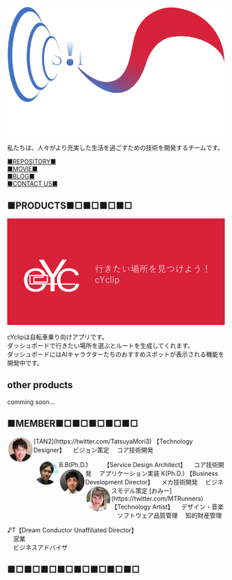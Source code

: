 <div id="img">
<img src="S!PPO2.png" alt="">
</div>
  
  
  私たちは、人々がより充実した生活を過ごすための技術を開発するチームです。  
  
    
<!--[NEWS](https://team-sippo.github.io/)  
[ABOUT US](https://team-sippo.github.io/)  
[PRODUCTS](https://github.com/Team-SIPPO/Team-SIPPO.github.io/products.md)-->  

[■REPOSITORY■](https://github.com/Team-SIPPO?tab=repositories)  
[■MOVIE■](https://www.youtube.com/channel/UCV285Ke2ubPht54D4sOOsqw)  
[■BLOG■](https://knalaboratory.hatenablog.com/)  
[■CONTACT US■](<mailto:team.sippo@gmail.com>)  
## ■PRODUCTS■□■□■□■□
<div id="img">
  <a href="https://play.google.com/store/apps/details?id=com.laboratory.kna.cyclip&hl=ja">
  <img src="cYclip.png" alt="">
  </a>
</div>
  
  
cYclipは自転車乗り向けアプリです。  
ダッシュボードで行きたい場所を選ぶとルートを生成してくれます。  
ダッシュボードにはAIキャラクターたちのおすすめスポットが表示される機能を開発中です。  
  
## other products  
comming soon...  

## ■MEMBER■□■□■□■□■□  
<p>
<img src="TAN2.png" align="left">
[TAN2](https://twitter.com/TatsuyaMori3)  
【Technology Designer】  
　ビジョン策定  
　コア技術開発  
</p>  
<img src="B.B..png" align="left">
B.B(Ph.D.)  　　
【Service Design Architect】  
　コア技術開発  
　アプリケーション実装  
  
<img src="K.png" align="left">
K(Ph.D.)  
【Business Development Director】  
　メカ技術開発  
　ビジネスモデル策定  
  
<img src="おみー.png" align="left">
[おみー](https://twitter.com/MTRunners)  
【Technology Artist】  
　デザイン・音楽  
　ソフトウェア品質管理  
　知的財産管理  
  
♪T【Dream Conductor Unaffiliated Director】  
　営業  
　ビジネスアドバイザ  
  
## ■□■□■□■□■□■□■□■□
